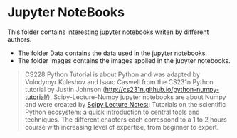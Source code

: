 # Jupyter NoteBooks
This folder contains interesting jupyter notebooks writen by different authors.

- The folder Data contains the data used in the jupyter notebooks.
- The folder Images contains the images applied in the jupyter notebooks.

> CS228 Python Tutorial is about Python and was adapted by Volodymyr Kuleshov and Isaac Caswell from the CS231n Python tutorial by Justin Johnson (http://cs231n.github.io/python-numpy-tutorial/).
>  Scipy-Lecture-Numpy jupyter notebooks are about Numpy and were created by [Scipy Lecture Notes:](http://www.scipy-lectures.org/index.html): Tutorials on the scientific Python ecosystem: a quick introduction to central tools and techniques. The different chapters each correspond to a 1 to 2 hours course with increasing level of expertise, from beginner to expert. 

